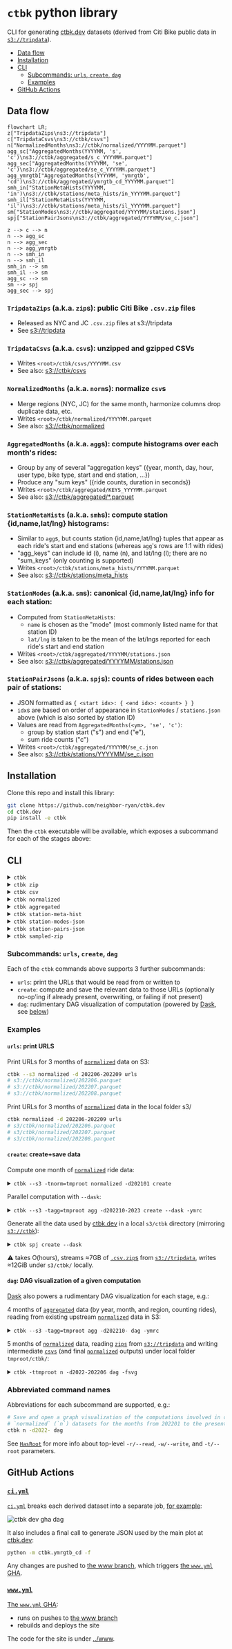 # `ctbk` python library
CLI for generating [ctbk.dev] datasets (derived from Citi Bike public data in [`s3://tripdata`]).

- [Data flow](#data-flow)
- [Installation](#installation)
- [CLI](#cli)
  - [Subcommands: `urls`, `create`, `dag`](#subcommands)
  - [Examples](#examples)
- [GitHub Actions](#ghas)

## Data flow <a id="data-flow"></a>

```mermaid
flowchart LR;
z["TripdataZips\ns3://tripdata"]
c["TripdataCsvs\ns3://ctbk/csvs"]
n["NormalizedMonths\ns3://ctbk/normalized/YYYYMM.parquet"]
agg_sc["AggregatedMonths(YYYYMM, 's', 'c')\ns3://ctbk/aggregated/s_c_YYYYMM.parquet"]
agg_sec["AggregatedMonths(YYYYMM, 'se', 'c')\ns3://ctbk/aggregated/se_c_YYYYMM.parquet"]
agg_ymrgtb["AggregatedMonths(YYYYMM, 'ymrgtb', 'cd')\ns3://ctbk/aggregated/ymrgtb_cd_YYYYMM.parquet"]
smh_in["StationMetaHists(YYYYMM, 'in')\ns3://ctbk/stations/meta_hists/in_YYYYMM.parquet"]
smh_il["StationMetaHists(YYYYMM, 'il')\ns3://ctbk/stations/meta_hists/il_YYYYMM.parquet"]
sm["StationModes\ns3://ctbk/aggregated/YYYYMM/stations.json"]
spj["StationPairJsons\ns3://ctbk/aggregated/YYYYMM/se_c.json"]

z --> c --> n
n --> agg_sc
n --> agg_sec
n --> agg_ymrgtb
n --> smh_in
n --> smh_il
smh_in --> sm
smh_il --> sm
agg_sc --> sm
sm --> spj
agg_sec --> spj
```

### `TripdataZips` (a.k.a. `zip`s): public Citi Bike `.csv.zip` files <a id="zips"></a>
- Released as NYC and JC `.csv.zip` files at s3://tripdata
- See [s3://tripdata](https://tripdata.s3.amazonaws.com/index.html)

### `TripdataCsvs` (a.k.a. `csv`s): unzipped and gzipped CSVs <a id="csvs"></a>
- Writes `<root>/ctbk/csvs/YYYYMM.csv`
- See also: [s3://ctbk/csvs]

### `NormalizedMonths` (a.k.a. `norm`s): normalize `csv`s <a id="normalized"></a>
- Merge regions (NYC, JC) for the same month, harmonize columns drop duplicate data, etc.
- Writes `<root>/ctbk/normalized/YYYYMM.parquet`
- See also: [s3://ctbk/normalized]

### `AggregatedMonths` (a.k.a. `agg`s): compute histograms over each month's rides: <a id="aggregated"></a>
- Group by any of several \"aggregation keys\" ({year, month, day, hour, user type, bike
  type, start and end station, …})
- Produce any \"sum keys\" ({ride counts, duration in seconds})
- Writes `<root>/ctbk/aggregated/KEYS_YYYYMM.parquet`
- See also: [s3://ctbk/aggregated/*.parquet](https://ctbk.s3.amazonaws.com/index.html#/aggregated?p=8)

### `StationMetaHists` (a.k.a. `smh`s): compute station {id,name,lat/lng} histograms: <a id="station-meta-hists"></a>
- Similar to `agg`s, but counts station {id,name,lat/lng} tuples that appear as each
  ride's start and end stations (whereas `agg`'s rows are 1:1 with rides)
- "agg_keys" can include id (i), name (n), and lat/lng (l); there are no "sum_keys"
  (only counting is supported)
- Writes `<root>/ctbk/stations/meta_hists/YYYYMM.parquet`
- See also: [s3://ctbk/stations/meta_hists](https://ctbk.s3.amazonaws.com/index.html#/stations/meta_hists)

### `StationModes` (a.k.a. `sm`s): canonical {id,name,lat/lng} info for each station: <a id="station-modes"></a>
- Computed from `StationMetaHist`s:
    - `name` is chosen as the "mode" (most commonly listed name for that station ID)
    - `lat/lng` is taken to be the mean of the lat/lngs reported for each ride's start
      and end station
- Writes `<root>/ctbk/aggregated/YYYYMM/stations.json`
- See also: [s3://ctbk/aggregated/YYYYMM/stations.json](https://ctbk.s3.amazonaws.com/index.html#/aggregated)

### `StationPairJsons` (a.k.a. `spj`s): counts of rides between each pair of stations: <a id="station-pair-jsons"></a>
- JSON formatted as `{ <start idx>: { <end idx>: <count> } }`
- `idx`s are based on order of appearance in `StationModes` / `stations.json` above
  (which is also sorted by station ID)
- Values are read from `AggregatedMonths(<ym>, 'se', 'c')`:
    - group by station start ("s") and end ("e"),
    - sum ride counts ("c")
- Writes `<root>/ctbk/aggregated/YYYYMM/se_c.json`
- See also: [s3://ctbk/stations/YYYYMM/se_c.json](https://ctbk.s3.amazonaws.com/index.html#/aggregated)

## Installation <a id="installation"></a>

Clone this repo and install this library:
```bash
git clone https://github.com/neighbor-ryan/ctbk.dev
cd ctbk.dev
pip install -e ctbk
```

Then the `ctbk` executable will be available, which exposes a subcommand for each of the stages above:

## CLI <a id="cli"></a>

<details><summary><code>ctbk</code></summary>

```
Usage: ctbk [OPTIONS] COMMAND [ARGS]...

  CLI for generating ctbk.dev datasets (derived from Citi Bike public data in `s3://`).
  ## Data flow
  ### `TripdataZips` (a.k.a. `zip`s): Public Citi Bike `.csv.zip` files
  - Released as NYC and JC `.csv.zip` files at s3://tripdata
  - See https://tripdata.s3.amazonaws.com/index.html
  ### `TripdataCsvs` (a.k.a. `csv`s): unzipped and gzipped CSVs
  - Writes `<root>/ctbk/csvs/YYYYMM.csv`
  - See also: https://ctbk.s3.amazonaws.com/index.html#/csvs
  ### `NormalizedMonths` (a.k.a. `norm`s): normalize `csv`s
  - Merge regions (NYC, JC) for the same month, harmonize columns drop duplicate data, etc.
  - Writes `<root>/ctbk/normalized/YYYYMM.parquet`
  - See also: https://ctbk.s3.amazonaws.com/index.html#/normalized
  ### `AggregatedMonths` (a.k.a. `agg`s): compute histograms over each month's rides:
  - Group by any of several "aggregation keys" ({year, month, day, hour, user type, bike
    type, start and end station, …})
  - Produce any "sum keys" ({ride counts, duration in seconds})
  - Writes `<root>/ctbk/aggregated/KEYS_YYYYMM.parquet`
  - See also: https://ctbk.s3.amazonaws.com/index.html#/aggregated?p=8
  ### `StationMetaHists` (a.k.a. `smh`s): compute station {id,name,lat/lng} histograms:
  - Similar to `agg`s, but counts station {id,name,lat/lng} tuples that appear as each
    ride's start and end stations (whereas `agg`'s rows are 1:1 with rides)
  - "agg_keys" can include id (i), name (n), and lat/lng (l); there are no "sum_keys"
    (only counting is supported)
  - Writes `<root>/ctbk/stations/meta_hists/YYYYMM/KEYS.parquet`
  - See also: https://ctbk.s3.amazonaws.com/index.html#/stations/meta_hists
  ### `StationModes` (a.k.a. `sm`s): canonical {id,name,lat/lng} info for each station:
  - Computed from `StationMetaHist`s:
    - `name` is chosen as the "mode" (most commonly listed name for that station ID)
    - `lat/lng` is taken to be the mean of the lat/lngs reported for each ride's start
      and end station
  - Writes `<root>/ctbk/aggregated/YYYYMM/stations.json`
  - See also: https://ctbk.s3.amazonaws.com/index.html#/aggregated
  ### `StationPairJsons` (a.k.a. `spj`s): counts of rides between each pair of stations:
  - JSON formatted as `{ <start idx>: { <end idx>: <count> } }`
  - `idx`s are based on order of appearance in `StationModes` / `stations.json` above
    (which is also sorted by station ID)
  - Values are read from `AggregatedMonths(YYYYMM, 'se', 'c')`:
    - group by station start ("s") and end ("e"),
    - sum ride counts ("c")
  - Writes `<root>/ctbk/aggregated/YYYYMM/se_c.json`
  - See also: https://ctbk.s3.amazonaws.com/index.html#/aggregated

Options:
  -r, --read TEXT   Set "read" behavior for `HasRoot` subclasses, `<alias>=<value>` to set specific classes by
                    alias, just `<value>` to set a global default. `<value>`s are `memory`, `disk`, and their
                    aliases, indicating whether to return disk-round-tripped versions of newly-computed
                    datasets.
  -t, --root TEXT   Path- or URL-prefixes for `HasRoot` subclasses to write to and read from. `<alias>=<value>`
                    to set specific classes by alias, just `<value>` to set a global default. `<value>`s are
                    `memory`, `disk`, and their aliases, indicating whether to return disk-round-tripped
                    versions of newly-computed datasets.
  -w, --write TEXT  Set "write" behavior for `HasRoot` subclasses, `<alias>=<value>` to set specific classes by
                    alias, just `<value>` to set a global default. `<value>`s are `never`, `ifabsent`, `always`,
                    and their aliases, indicating how to handle each dataset type already existing on disk
                    (under its `root`) vs. not.
  --s3              Alias for `--root s3:/`, pointing all classes' "root" dirs at S3
  --help            Show this message and exit.

Commands:
  zip                 Read .csv.zip files from s3://tripdata
  csv                 Extract CSVs from "tripdata" .zip files.
  normalized          Normalize "tripdata" CSVs (combine regions for each...
  aggregated          Aggregate normalized ride entries by various...
  station-meta-hist   Aggregate station name, lat/lng info from ride...
  station-modes-json  Compute canonical station names, lat/lngs from...
  station-pairs-json  Write station-pair ride_counts keyed by...
  sampled-zip         Generate test data by downsampling tripdata...

```
</details>


<details><summary><code>ctbk zip</code></summary>

```
Usage: ctbk zip [OPTIONS] COMMAND [ARGS]...

  Read .csv.zip files from s3://tripdata

Options:
  -d, --dates TEXT
  -r, --region [NYC|JC]
  --help                 Show this message and exit.

Commands:
  urls  Print URLs for selected datasets

```
</details>


<details><summary><code>ctbk csv</code></summary>

```
Usage: ctbk csv [OPTIONS] COMMAND [ARGS]...

  Extract CSVs from "tripdata" .zip files. Writes to <root>/ctbk/csvs.

Options:
  -d, --dates TEXT
  -r, --region [NYC|JC]
  --help                 Show this message and exit.

Commands:
  urls    Print URLs for selected datasets
  create  Create selected datasets
  dag     Save and `open` a graph visualization of the datasets to be...

```
</details>


<details><summary><code>ctbk normalized</code></summary>

```
Usage: ctbk normalized [OPTIONS] COMMAND [ARGS]...

  Normalize "tripdata" CSVs (combine regions for each month, harmonize column
  names, etc. Writes to <root>/ctbk/normalized/YYYYMM.parquet.

Options:
  -d, --dates TEXT
  --help            Show this message and exit.

Commands:
  urls    Print URLs for selected datasets
  create  Create selected datasets
  dag     Save and `open` a graph visualization of the datasets to be...

```
</details>


<details><summary><code>ctbk aggregated</code></summary>

```
Usage: ctbk aggregated [OPTIONS] COMMAND [ARGS]...

  Aggregate normalized ride entries by various columns, summing ride counts or
  durations. Writes to <root>/ctbk/aggregated/KEYS_YYYYMM.parquet.

Options:
  -d, --dates TEXT
  --help            Show this message and exit.

Commands:
  urls    Print URLs for selected datasets
  create  Create selected datasets
  dag     Save and `open` a graph visualization of the datasets to be...

```
</details>


<details><summary><code>ctbk station-meta-hist</code></summary>

```
Usage: ctbk station-meta-hist [OPTIONS] COMMAND [ARGS]...

  Aggregate station name, lat/lng info from ride start and end fields. Writes
  to <root>/ctbk/stations/meta_hists/KEYS_YYYYMM.parquet.

Options:
  -d, --dates TEXT
  --help            Show this message and exit.

Commands:
  urls    Print URLs for selected datasets
  create  Create selected datasets
  dag     Save and `open` a graph visualization of the datasets to be...

```
</details>


<details><summary><code>ctbk station-modes-json</code></summary>

```
Usage: ctbk station-modes-json [OPTIONS] COMMAND [ARGS]...

  Compute canonical station names, lat/lngs from StationMetaHists. Writes to
  <root>/ctbk/aggregated/YYYYMM/stations.json.

Options:
  -d, --dates TEXT
  --help            Show this message and exit.

Commands:
  urls    Print URLs for selected datasets
  create  Create selected datasets
  dag     Save and `open` a graph visualization of the datasets to be...

```
</details>


<details><summary><code>ctbk station-pairs-json</code></summary>

```
Usage: ctbk station-pairs-json [OPTIONS] COMMAND [ARGS]...

  Write station-pair ride_counts keyed by StationModes' JSON indices. Writes
  to <root>/ctbk/aggregated/YYYYMM/se_c.json.

Options:
  -d, --dates TEXT
  --help            Show this message and exit.

Commands:
  urls    Print URLs for selected datasets
  create  Create selected datasets
  dag     Save and `open` a graph visualization of the datasets to be...

```
</details>


<details><summary><code>ctbk sampled-zip</code></summary>

```
Usage: ctbk sampled-zip [OPTIONS] COMMAND [ARGS]...

  Generate test data by downsampling tripdata .csv.zip files. Writes to
  <root>/ctbk/sampled/tripdata.

Options:
  -d, --dates TEXT
  -r, --region [NYC|JC]
  --help                 Show this message and exit.

Commands:
  urls    Print URLs for selected datasets
  create  Create selected datasets
  dag     Save and `open` a graph visualization of the datasets to be...

```
</details>

### Subcommands: `urls`, `create`, `dag` <a id="subcommands"></a>

Each of the `ctbk` commands above supports 3 further subcommands:
- `urls`: print the URLs that would be read from or written to
- `create`: compute and save the relevant data to those URLs (optionally no-op'ing if already present, overwriting, or failing if not present)
- `dag`: rudimentary DAG visualization of computation (powered by [Dask], see [below](#dask))

### Examples <a id="examples"></a>

#### `urls`: print URLS
Print URLs for 3 months of [`normalized`] data on S3:
```bash
ctbk --s3 normalized -d 202206-202209 urls
# s3://ctbk/normalized/202206.parquet
# s3://ctbk/normalized/202207.parquet
# s3://ctbk/normalized/202208.parquet
```

Print URLs for 3 months of [`normalized`] data in the local folder s3/
```bash
ctbk normalized -d 202206-202209 urls
# s3/ctbk/normalized/202206.parquet
# s3/ctbk/normalized/202207.parquet
# s3/ctbk/normalized/202208.parquet
```

#### `create`: create+save data
Compute one month of [`normalized`] ride data:
<details><summary><code>ctbk --s3 -tnorm=tmproot normalized -d202101 create</code></summary>

```bash
ctbk --s3 -tnorm=tmproot normalized -d202101 create
# Writing tmproot/ctbk/normalized/202101.parquet
# Reading s3://ctbk/csvs/202101-citibike-tripdata.csv.gz
# s3://ctbk/csvs/202101-citibike-tripdata.csv.gz: "Rideable Type" column not found; setting to "unknown" for all rows
# Reading s3://ctbk/csvs/JC-202101-citibike-tripdata.csv.gz
# s3://ctbk/csvs/JC-202101-citibike-tripdata.csv.gz: "Rideable Type" column not found; setting to "unknown" for all rows
```

Upstream data is read from S3 (`--s3` flag):
- `zips` from [`s3://tripdata`]
- `csvs` from [`s3://ctbk`]

Output [`normalized`] data is written under local folder `tmproot/` (`-tnorm=tmproot`):
```bash
tree -sh tmproot
# [  96]  tmproot
# └── [  96]  ctbk
#     └── [  96]  normalized
#         └── [ 30M]  202101.parquet
#
# 3 directories, 1 file
```

stderr messages about `Rideable Type` not being found are due to the chosen month predating the addition of that column in February 2021.

</details>

Parallel computation with `--dask`:
<details><summary><code>ctbk --s3 -tagg=tmproot agg -d202210-2023 create --dask -ymrc</code></summary>

```
Writing tmproot/ctbk/aggregated/ymr_c_202210.parquet
Reading s3://ctbk/normalized/202210.parquet
Writing tmproot/ctbk/aggregated/ymr_c_202211.parquet
Reading s3://ctbk/normalized/202211.parquet
Writing tmproot/ctbk/aggregated/ymr_c_202212.parquet
Reading s3://ctbk/normalized/202212.parquet
```

Upstream data is read from S3 (`--s3` flag):
- [`zips`] from [`s3://tripdata`]
- [`csvs`] from [`s3://ctbk/csvs`]
- [`normalized`] from [`s3://ctbk/normalized`]

Output [`aggregated`] data is written under local folder `tmproot/` (`-tagg=tmproot`):

```bash
tree -sh tmproot
# [  96]  tmproot
# └── [ 128]  ctbk
#     ├── [ 160]  aggregated
#     │   ├── [4.2K]  ymr_c_202210.parquet
#     │   ├── [4.2K]  ymr_c_202211.parquet
#     │   └── [4.2K]  ymr_c_202212.parquet
#     └── [  96]  normalized
#         └── [ 30M]  202101.parquet
#
# 4 directories, 4 files
```

Inspect the generated `ymr_c_202210.parquet` file using [`parquet2json`]:
```bash
f=tmproot/ctbk/aggregated/ymr_c_202210.parquet
parquet2json $f rowcount
# 3
parquet2json $f schema
# message schema {
#   OPTIONAL BYTE_ARRAY Region (STRING);
#   OPTIONAL INT64 Start Year;
#   OPTIONAL INT64 Start Month;
#   OPTIONAL INT64 Count;
# }
parquet2json $f cat
# {"Region":"HB","Start Year":2022,"Start Month":10,"Count":40520}
# {"Region":"JC","Start Year":2022,"Start Month":10,"Count":48681}
# {"Region":"NYC","Start Year":2022,"Start Month":10,"Count":3015015}
```
</details>

Generate all the data used by [ctbk.dev] in a local `s3/ctbk` directory (mirroring [`s3://ctbk`]):

<details><summary><code>ctbk spj create --dask</code></summary>

- `spj` stands for [`station-pair-json`] (the final derived data product in [the diagram above](#data-flow))
- `create`ing `spj` requires `create`ing all predecessor datasets
  - Default "root" for each dataset is the local folder `s3/`
    - No existing data will be found there (on your computer), so it will be computed and saved
    - One exception to this is the initial [`TripdataZips`], which are read from [`s3://tripdata`] by default
  - Previous examples use `--s3` to point datasets to S3 locations, where they already exist
    - `--s3` is equivalent to `-ts3` or `--root s3`
    - This is in turn equivalent to `--root csvs=s3:/ --root norm=s3:/ --root agg=s3:/ ...`; all stages' URLs are prefixed with `s3:/`
    - Point at your own bucket with `-ts3://my_bucket`, which will result in files written under `s3://my_bucket/ctbk/`
</details>

⚠️ takes O(hours), streams ≈7GB of [`.csv.zip`s](#zips) from [`s3://tripdata`], writes ≈12GiB under `s3/ctbk/` locally.

#### `dag`: DAG visualization of a given computation
[Dask] also powers a rudimentary DAG visualization for each stage, e.g.:

4 months of [`aggregated`] data (by year, month, and region, counting rides), reading from existing upstream [`normalized`] data in S3:
<details><summary><code>ctbk --s3 -tagg=tmproot agg -d202210- dag -ymrc</code></summary>

![aggregated_dag](https://user-images.githubusercontent.com/465045/221421244-9d6c0289-36de-482a-9b32-892f86f32b7a.png)

This vaguely shows a computation that:
- produces 4 months of [aggregated](#aggregated) `ymr_c_YYYYMM.parquet` files
  - grouped by year (`y`), month (`m`), and region (`r`)
  - counting (`c`) rides
- written to a local folder `s3/ctbk/aggregated/`
  - `-tagg=s3` is short for `--root aggregated=s3`
  - `s3` as "root" URL prefix results in writing to a local relative path `s3/ctbk/…`
- reads input [`NormalizedMonth`] data on S3 ([`s3://ctbk/normalized`])
  - `--s3` is short for `-ts3` or `--root s3`, meaning datasets besides [`aggregated`] are read from S3

</details>

5 months of [`normalized`] data, reading [`zips`] from [`s3://tripdata`] and writing intermediate [`csvs`] (and final [`normalized`] outputs) under local folder `tmproot/ctbk/`:

<details><summary><code>ctbk -ttmproot n -d2022-202206 dag -fsvg</code></summary>

Convert the initial SVG output to PNG:
```bash
svg2png -h4000 normalized_202201-202206_dag.{svg,png}
```

![normalized_202201-202206_dag medium](https://user-images.githubusercontent.com/465045/221422471-72c694a2-5685-4642-a555-73c466e812f6.png)
</details>

### Abbreviated command names
Abbreviations for each subcommand are supported, e.g.:
```bash
# Save and open a graph visualization of the computations involved in creating
# `normalized` (`n`) datasets for the months from 202201 to the present
ctbk n -d2022- dag
```

See [`HasRoot`](./has_root.py) for more info about top-level `-r/--read`, `-w/--write`, and `-t/--root` parameters.

## GitHub Actions <a id="ghas"></a>

### [`ci.yml`] <a id="ci-yml"></a>
[`ci.yml`] breaks each derived dataset into a separate job, [for example](https://github.com/neighbor-ryan/ctbk.dev/actions/runs/4272517971):

![ctbk dev gha dag](https://user-images.githubusercontent.com/465045/221387746-92200afa-9d9c-40c5-8066-166b10a9ad07.png)

It also includes a final call to generate JSON used by the main plot at [ctbk.dev]:
```bash
python -m ctbk.ymrgtb_cd -f
```

Any changes are pushed to [the www branch], which triggers [the `www.yml` GHA](#www-yml).

### [`www.yml`] <a id="www-yml"></a>
[The `www.yml` GHA][www GHA]:
- runs on pushes to [the www branch]
- rebuilds and deploys the site

The code for the site is under [../www](../www).

[`s3://ctbk`]: https://ctbk.s3.amazonaws.com/index.html
[s3://ctbk/csvs]: https://ctbk.s3.amazonaws.com/index.html#/csvs
[`s3://ctbk/csvs`]: https://ctbk.s3.amazonaws.com/index.html#/csvs
[s3://ctbk/normalized]: https://ctbk.s3.amazonaws.com/index.html#/normalized
[`s3://ctbk/normalized`]: https://ctbk.s3.amazonaws.com/index.html#/normalized
[`s3://tripdata`]: https://tripdata.s3.amazonaws.com/index.html
[ctbk.dev]: https://ctbk.dev
[`ci.yml`]: ../.github/workflows/ci.yml
[`www.yml`]: ../.github/workflows/www.yml
[@www]: https://github.com/neighbor-ryan/ctbk.dev/tree/www
[the www branch]: https://github.com/neighbor-ryan/ctbk.dev/tree/www
[www GHA]: https://github.com/neighbor-ryan/ctbk.dev/actions/workflows/www.yml
[Dask]: https://www.dask.org/

[`zips`]: #zips
[`TripdataZips`]: #zips
[`csvs`]: #csvs
[`normalized`]: #normalized
[`NormalizedMonth`]: #normalized
[`aggregated`]: #aggregated
[`station-pair-json`]: #station-pair-jsons

[`parquet2json`]: https://github.com/jupiter/parquet2json
